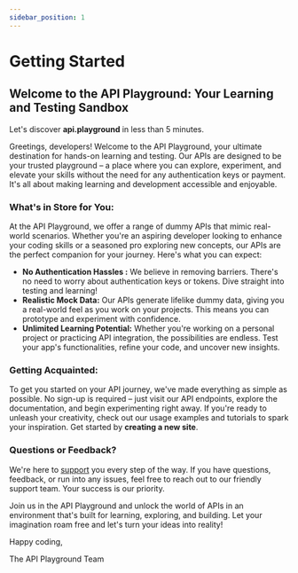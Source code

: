 ```yaml
---
sidebar_position: 1
---
```


# Getting Started

## Welcome to the API Playground: Your Learning and Testing Sandbox

Let's discover **api.playground** in less than 5 minutes.

Greetings, developers! Welcome to the API Playground, your ultimate destination for hands-on learning and testing. Our APIs are designed to be your trusted playground – a place where you can explore, experiment, and elevate your skills without the need for any authentication keys or payment. It's all about making learning and development accessible and enjoyable.

### What's in Store for You:

At the API Playground, we offer a range of dummy APIs that mimic real-world scenarios. Whether you're an aspiring developer looking to enhance your coding skills or a seasoned pro exploring new concepts, our APIs are the perfect companion for your journey. Here's what you can expect:

- **No Authentication Hassles :** We believe in removing barriers. There's no need to worry about authentication keys or tokens. Dive straight into testing and learning!
- **Realistic Mock Data:** Our APIs generate lifelike dummy data, giving you a real-world feel as you work on your projects. This means you can prototype and experiment with confidence.
- **Unlimited Learning Potential:**  Whether you're working on a personal project or practicing API integration, the possibilities are endless. Test your app's functionalities, refine your code, and uncover new insights.


### Getting Acquainted:

To get you started on your API journey, we've made everything as simple as possible. No sign-up is required – just visit our API endpoints, explore the documentation, and begin experimenting right away. If you're ready to unleash your creativity, check out our usage examples and tutorials to spark your inspiration.
Get started by **creating a new site**.


### Questions or Feedback?

We're here to [support](http://localhost:3000/docs/intro#getting-acquainted) you every step of the way. If you have questions, feedback, or run into any issues, feel free to reach out to our friendly support team. Your success is our priority.

Join us in the API Playground and unlock the world of APIs in an environment that's built for learning, exploring, and building. Let your imagination roam free and let's turn your ideas into reality!


Happy coding,

The API Playground Team